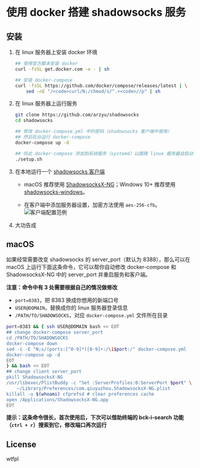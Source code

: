 # 使用 docker 搭建 shadowsocks 服务

## 安装

1. 在 linux 服务器上安装 docker 环境

	```bash
	## 使用官方脚本安装 docker
	curl -fsSL get.docker.com -o - | sh

	## 安装 docker-compose
	curl -fsSL https://github.com/docker/compose/releases/latest | \
	    sed -nE "/<code>curl/N;/chmod/s/^.+<code>//p" | sh
	```

2. 在 linux 服务器上运行服务

	```bash
	git clone https://github.com/arzyu/shadowsocks
	cd shadowsocks

	## 修改 docker-compose.yml 中的密码（shadowsocks 客户端中使用）
	## 然后后台运行 docker-compose
	docker-compose up -d

	## 将此 docker-compose 添加到系统服务（systemd）以跟随 linux 服务器自启动
	./setup.sh
	```

3. 在本地运行一个 [shadowsocks 客户端](http://shadowsocks.org/en/download/clients.html)

	* macOS 推荐使用 [ShadowsocksX-NG](https://github.com/shadowsocks/ShadowsocksX-NG/releases/latest)；Windows 10+ 推荐使用 [shadowsocks-windows](https://github.com/shadowsocks/shadowsocks-windows/releases/latest)。

	* 在客户端中添加服务器设置，加密方法使用 `aes-256-cfb`。![客户端配置范例](https://user-images.githubusercontent.com/1270145/46902739-e68ed180-cefc-11e8-989b-a2fef96da92b.png)

4. 大功告成

## macOS

如果经常需要改变 shadowsocks 的 server_port（默认为 8388），那么可以在 macOS 上运行下面这条命令，它可以帮你自动修改 docker-compose 和 ShadowsocksX-NG 中的 server_port 并重启服务和客户端。

**注意：命令中有 3 处需要根据自己的情况做修改**

* `port=8383`，把 8383 换成你想用的新端口号
* `USER@DOMAIN`，替换成你的 linux 服务器登录信息
* `/PATH/TO/SHADOWSOCKS`，对应 `docker-compose.yml` 文件所在目录

```bash
port=8383 && { ssh USER@DOMAIN bash << EOT
## change docker-compose server_port
cd /PATH/TO/SHADOWSOCKS
docker-compose down
sed -i -E "N;s/(ports:[^0-9]*)[0-9]+:/\1$port:/" docker-compose.yml
docker-compose up -d
EOT
} && bash << EOT
## change client server_port
pkill ShadowsocksX-NG
/usr/libexec/PlistBuddy -c "Set :ServerProfiles:0:ServerPort $port" \
    ~/Library/Preferences/com.qiuyuzhou.ShadowsocksX-NG.plist
killall -u $(whoami) cfprefsd # clear preferences cache
open /Applications/ShadowsocksX-NG.app
EOT
```

**提示：这条命令很长，首次使用后，下次可以借助终端的 bck-i-search 功能（`ctrl + r`）搜索到它，修改端口再次运行**

## License

wtfpl
